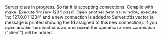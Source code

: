 Server class in progress. So far it is accepting connections. Compile with make. Execute 'ircserv 1234 pass'. Open another terminal window, execute 'nc 127.0.0.1 1234' and a new connection is added to Server::fds vector (a message is printed showing the fd assigned to this new connection). If you open another terminal window and repeat the operation a new connection ("client") will be added.
